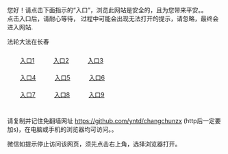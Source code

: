 您好！请点击下面指示的“入口”，浏览此网站是安全的，且为您带来平安。。 <br/>
点击入口后，请耐心等待， 过程中可能会出现无法打开的提示，请忽略，最终会进入网站. </br>

法轮大法在长春<br/>
<div style="padding:10px"><a style="margin:20px" target="_blank" href="https://d2mapapjn3juwh.cloudfront.net/2Qpsp?ugjgt" id="ccLink1" rel="nofollow">入口1</a> <a target="_blank" style="margin:20px" href="https://d2putx6b181rs6.cloudfront.net/2Qpsp?skfbupo" id="ccLink2" rel="nofollow">入口2</a> <a style="margin:20px" target="_blank" href="https://d2zwh5v8nkw6zy.cloudfront.net/2Qpsp?znimjvpi" id="ccLink3" rel="nofollow">入口3</a></div>

<div style="padding:10px" ><a style="margin:20px" target="_blank" href="https://d2mapapjn3juwh.cloudfront.net/2Qpsp?ugjgt" id="ccLink4" rel="nofollow">入口4</a> <a style="margin:20px" href="https://d2putx6b181rs6.cloudfront.net/2Qpsp?skfbupo" target="_blank" id="ccLink5" rel="nofollow">入口5</a> <a style="margin:20px" href="https://d2zwh5v8nkw6zy.cloudfront.net/2Qpsp?znimjvpi" target="_blank" id="ccLink6" rel="nofollow">入口6</a></div>

<div style="padding:10px"><a style="margin:20px" target="_blank" href="https://d2mapapjn3juwh.cloudfront.net/2Qpsp?ugjgt" id="ccLink7" rel="nofollow">入口7</a> <a style="margin:20px" href="https://d2putx6b181rs6.cloudfront.net/2Qpsp?skfbupo" target="_blank" id="ccLink8" rel="nofollow">入口8</a> <a style="margin:20px" target="_blank" href="https://d2zwh5v8nkw6zy.cloudfront.net/2Qpsp?znimjvpi" id="ccLink9" rel="nofollow">入口9</a></div>

<br/>



请复制并记住免翻墙网址 https://github.com/yntd/changchunzx (http后一定要加s)，在电脑或手机的浏览器均可访问。。<br/>

微信如提示停止访问该网页，须先点击右上角，选择浏览器打开。
